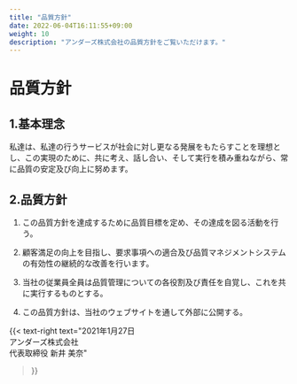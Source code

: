 ```yaml
---
title: "品質方針"
date: 2022-06-04T16:11:55+09:00
weight: 10
description: "アンダーズ株式会社の品質方針をご覧いただけます。"
---
```

# 品質方針

## 1.基本理念

私達は、私達の行うサービスが社会に対し更なる発展をもたらすことを理想とし、この実現のために、共に考え、話し合い、そして実行を積み重ねながら、常に品質の安定及び向上に努めます。

## 2.品質方針

1. この品質方針を達成するために品質目標を定め、その達成を図る活動を行う。

2. 顧客満足の向上を目指し、要求事項への適合及び品質マネジメントシステムの有効性の継続的な改善を行います。

3. 当社の従業員全員は品質管理についての各役割及び責任を自覚し、これを共に実行するものとする。

4. この品質方針は、当社のウェブサイトを通して外部に公開する。

{{< text-right 
    text="2021年1月27日<br>アンダーズ株式会社<br>代表取締役 新井 美奈" 
>}}

